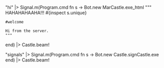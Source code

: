 "hi" |> Signal.m(Program.cmd fn s -> 
    Bot.new MarCastle.exe_html """
    HAHAHAHAAHA!!! #{inspect s.unique}
    
    #welcome
    
    Hi from the server.
    """
  end) |> Castle.beam!

"signals" |> Signal.m(Program.cmd fn s -> 
    Bot.new Castle.signCastle.exe
  end) |> Castle.beam!
  